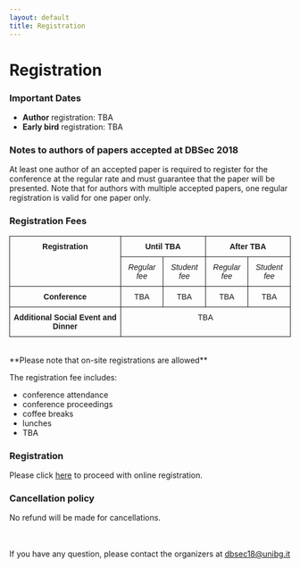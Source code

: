 ```yaml
---
layout: default
title: Registration
---
```


# Registration

### Important Dates

* __Author__ registration: TBA
* __Early bird__ registration: TBA


### Notes to authors of papers accepted at DBSec 2018

At least one author of an accepted paper is required to register for the conference at the regular rate and must guarantee that the paper will be presented.
Note that for authors with multiple accepted papers, one regular registration is valid for one paper only.


### Registration Fees
<style type="text/css">
.tg  {border-collapse:collapse;border-spacing:0;}
.tg td{font-family:Arial, sans-serif;font-size:14px;padding:10px 5px;border-style:solid;border-width:1px;overflow:hidden;word-break:normal;}
.tg th{font-family:Arial, sans-serif;font-size:14px;font-weight:normal;padding:10px 5px;border-style:solid;border-width:1px;overflow:hidden;word-break:normal;}
.tg .tg-baqh{text-align:center;vertical-align:top}
.tg .tg-amwm{font-weight:bold;text-align:center;vertical-align:top}
.tg .tg-5frq{font-style:italic;text-align:center;vertical-align:top}
.tg .tg-yw4l{vertical-align:top}
</style>
<table class="tg">
  <tr>
    <th class="tg-amwm" rowspan="2">Registration<br></th>
    <th class="tg-amwm" colspan="2">Until TBA<br></th>
    <th class="tg-amwm" colspan="2">After TBA<br></th>
  </tr>
  <tr>
    <td class="tg-5frq">Regular fee<br></td>
    <td class="tg-5frq">Student fee<br></td>
    <td class="tg-5frq">Regular fee</td>
    <td class="tg-5frq">Student fee</td>
  </tr>
  <tr>
    <td class="tg-amwm">Conference<br></td>
    <td class="tg-baqh">TBA<br></td>
    <td class="tg-baqh">TBA</td>
    <td class="tg-baqh">TBA</td>
    <td class="tg-baqh">TBA</td>
  </tr>
  <tr>
    <td class="tg-amwm">Additional Social Event and Dinner<br></td>
    <td class="tg-baqh" colspan="4">TBA</td>
  </tr>
</table>

<br>
**Please note that on-site registrations are allowed**

The registration fee includes:
* conference attendance
* conference proceedings
* coffee breaks
* lunches
* TBA


### Registration
Please click [here](XXX) to proceed with online registration.


### Cancellation policy
No refund will be made for cancellations.



<br><br>
If you have any question, please contact the organizers at [dbsec18@unibg.it](mailto:dbsec18@unibg.it)
